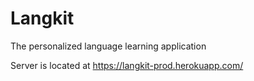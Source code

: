 # Langkit
The personalized language learning application

Server is located at https://langkit-prod.herokuapp.com/